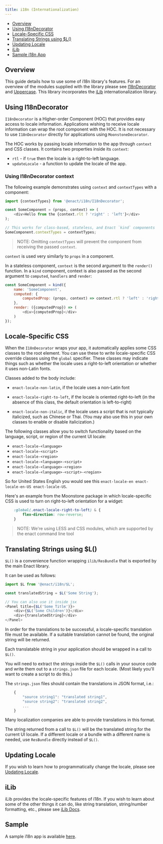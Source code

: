 ```yaml
---
title: i18n (Internationalization)
---
```


* [Overview](#1)
* [Using I18nDecorator](#2)
* [Locale-Specific CSS](#3)
* [Translating Strings using $L()](#4)
* [Updating Locale](#4)
* [iLib](#6)
* [Sample i18n App](#7)

<a name="1"></a>
## Overview

This guide details how to use some of i18n library's features. For an overview of the modules supplied with the library please see [I18nDecorator](../../modules/i18n/I18nDecorator/) and [Uppercase](../../modules/i18n/Uppercase/). This library incorporates the [iLib](https://github.com/iLib-js/iLib) internationalization library.

<a name="2"></a>
## Using I18nDecorator

`I18nDecorator` is a Higher-order Component (HOC) that provides easy access to locale information. Applications wishing to receive locale information can wrap the root component with the HOC. It is not necessary to use `I18nDecorator` directly for applications using `MoonstoneDecorator`.

The HOC works by passing locale information to the app through `context` and CSS classes. It contains two properties inside its `context`:

* `rtl` - if `true` then the locale is a right-to-left language.
* `updateLocale` - a function to update the locale of the app.

### Using I18nDecorator context

The following example demonstrates using `context` and `contextTypes` with a component:

```javascript
import {contextTypes} from '@enact/i18n/I18nDecorator';

const SomeComponent = (props, context) => (
	<div>Hello from the {context.rlt ? 'right' : 'left'}</div>
);

// This works for class-based, stateless, and Enact `kind` components
SomeComponent.contextTypes = contextTypes;
```

> NOTE: Omitting `contextTypes` will prevent the component from receiving the passed `context`.

`context` is used very similarly to `props` in a component.

In a stateless component, `context` is the second argument to the `render()` function. In a `kind` component, context is also passed as the second argument to `computed`, `handlers` and `render`:

```javascript
const SomeComponent = kind({
	name: 'SomeComponent',
	computed: {
		computedProp: (props, context) => context.rtl ? 'left' : 'right'
	},
	render: ({computedProp}) => (
		<div>{computedProp}</div>
	)
});
```

<a name="3"></a>
## Locale-Specific CSS

When the `I18nDecorator` wraps your app, it automatically applies some CSS
classes to the root element.  You can use these to write locale-specific CSS
override classes using the `global` specifier.  These classes may indicate
things such as whether the locale uses a right-to-left orientation or whether
it uses non-Latin fonts.

Classes added to the body include:

* `enact-locale-non-latin`, if the locale uses a non-Latin font

* `enact-locale-right-to-left`, if the locale is oriented right-to-left (in the
	absence of this class, the default orientation is left-to-right)

* `enact-locale-non-italic`, if the locale uses a script that is not typically
	italicized, such as Chinese or Thai.  (You may also use this in your own
	classes to enable or disable italicization.)

The following classes allow you to switch functionality based on the language,
script, or region of the current UI locale:

* `enact-locale-<language>`
* `enact-locale-<script>`
* `enact-locale-<region>`
* `enact-locale-<language>-<script>`
* `enact-locale-<language>-<region>`
* `enact-locale-<language>-<script>-<region>`

So for United States English you would see this `enact-locale-en enact-locale-en-US enact-locale-US`.

Here's an example from the Moonstone package in which locale-specific CSS is
used to turn on right-to-left orientation for a widget:

```css
	:global(.enact-locale-right-to-left) & {
		flex-direction: row-reverse;
	}
```

> NOTE: We're using LESS and CSS modules, which are supported by the enact command line tool

<a name="4"></a>
## Translating Strings using $L()

`$L()` is a convenience function wrapping `ilib/ResBundle` that is exported by the
main Enact library.

It can be used as follows:

```javascript
import $L from '@enact/i18n/$L';

const translatedString = $L('Some String');

// You can also use it inside jsx
<Panel title={$L('Some Title')}>
	<div>{$L('Some Children')}</div>
	<div>{translatedString}</div>
</Panel>
```

In order for the translations to be successful, a locale-specific translation file must be available. If a suitable translation cannot be found, the original string will be returned.

Each translatable string in your application should be wrapped in a call to
`$L()`.

You will need to extract the strings inside the `$L()` calls in your source
code and write them out to a `strings.json` file for each locale.  (Most likely
you'll want to create a script to do this.)

The `strings.json` files should contain the translations in JSON format, i.e.:

```javascript
	{
		"source string1": "translated string1",
		"source string2": "translated string2",
		...
	} 
```

Many localization companies are able to provide translations in this format.

The string returned from a call to `$L()` will be the translated string for the
current UI locale. If a different locale or a bundle with a different name is
needed, use `ResBundle` directly instead of `$L()`.

<a name="5"></a>
## Updating Locale

If you wish to learn how to programmatically change the locale, please see [Updating Locale](./updating-locale/).

<a name="6"></a>
## iLib

iLib provides the locale-specific features of i18n. If you wish to learn about some of the other things it can do, like string translation, string/number formatting, etc., please see [iLib Docs](./ilib/).

<a name="7"></a>
## Sample

A sample i18n app is available [here](https://github.com/enyojs/enact-samples/tree/master/pattern-locale-switching).

